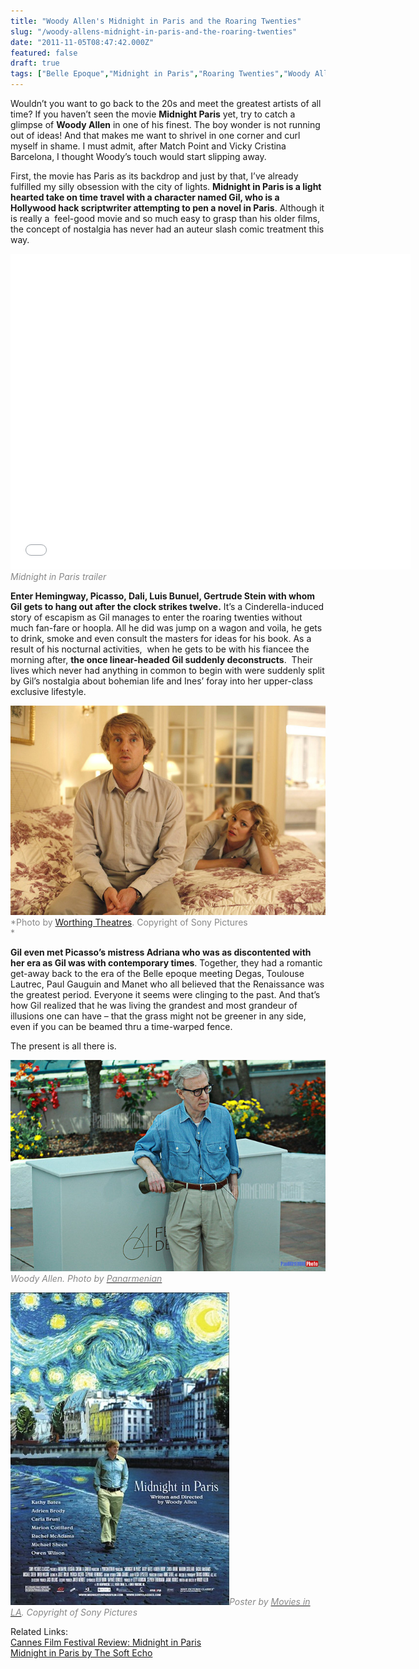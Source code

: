 ```yaml
---
title: "Woody Allen's Midnight in Paris and the Roaring Twenties"
slug: "/woody-allens-midnight-in-paris-and-the-roaring-twenties"
date: "2011-11-05T08:47:42.000Z"
featured: false
draft: true
tags: ["Belle Epoque","Midnight in Paris","Roaring Twenties","Woody Allen"]
---
```



Wouldn’t you want to go back to the 20s and meet the greatest artists of all time? If you haven’t seen the movie **Midnight Paris** yet, try to catch a glimpse of **Woody Allen** in one of his finest. The boy wonder is not running out of ideas! And that makes me want to shrivel in one corner and curl myself in shame. I must admit, after Match Point and Vicky Cristina Barcelona, I thought Woody’s touch would start slipping away.

First, the movie has Paris as its backdrop and just by that, I’ve already fulfilled my silly obsession with the city of lights. **Midnight in Paris is a light hearted take on time travel with a character named Gil, who is a Hollywood hack scriptwriter attempting to pen a novel in Paris**. Although it is really a  feel-good movie and so much easy to grasp than his older films, the concept of nostalgia has never had an auteur slash comic treatment this way.

<span class="youtube"><iframe allowfullscreen="" class="youtube-player" frameborder="0" height="505" src="//www.youtube.com/embed/atLg2wQQxvU?wmode=transparent&fs=1&hl=en&modestbranding=1&iv_load_policy=3&showsearch=0&rel=0&theme=dark" title="YouTube video player" type="text/html" width="640"></iframe></span>  
<span style="color: #888888;">*Midnight in Paris trailer*</span>

**Enter Hemingway, Picasso, Dali, Luis Bunuel, Gertrude Stein with whom Gil gets to hang out after the clock strikes twelve.** It’s a Cinderella-induced story of escapism as Gil manages to enter the roaring twenties without much fan-fare or hoopla. All he did was jump on a wagon and voila, he gets to drink, smoke and even consult the masters for ideas for his book. As a  result of his nocturnal activities,  when he gets to be with his fiancee the morning after, **the once linear-headed Gil suddenly deconstructs**.  Their lives which never had anything in common to begin with were suddenly split by Gil’s nostalgia about bohemian life and Ines’ foray into her upper-class exclusive lifestyle.

[![](./images/midnightinparis1_asc0sa.jpg "midnightinparis1")](./images/midnightinparis1_asc0sa.jpg)<span style="color: #888888;">*Photo by [Worthing Theatres](http://www.flickr.com/photos/worthingtheatres/6283565419/). Copyright of Sony Pictures  
*</span>

**Gil even met Picasso’s mistress Adriana who was as discontented with her era as Gil was with contemporary times**. Together, they had a romantic get-away back to the era of the Belle epoque meeting Degas, Toulouse Lautrec, Paul Gauguin and Manet who all believed that the Renaissance was the greatest period. Everyone it seems were clinging to the past. And that’s how Gil realized that he was living the grandest and most grandeur of illusions one can have – that the grass might not be greener in any side, even if you can be beamed thru a time-warped fence.

The present is all there is.

[![](./images/woody-allen_mdjzte.jpg "woody allen")](./images/woody-allen_mdjzte.jpg)<span style="color: #888888;">*Woody Allen. Photo by [<span style="color: #888888;">Panarmenian</span>](http://www.flickr.com/photos/panarmenian_photo/5710429038)*</span>

[![](./images/midnightinparis_poster_vdrty6.jpg "midnightinparis_poster")](./images/midnightinparis_poster_vdrty6.jpg)<span style="color: #888888;">*Poster by [<span style="color: #888888;">Movies in LA</span>](http://www.flickr.com/photos/moviesinla/5741673128/). Copyright of Sony Pictures*</span>

Related Links:   
[Cannes Film Festival Review: Midnight in Paris](http://www.guardian.co.uk/film/2011/may/11/cannes-film-festival-woody-allen-review)  
[Midnight in Paris by The Soft Echo](http://www.sofiaecho.com/2011/11/04/1195840_midnight-in-paris)



